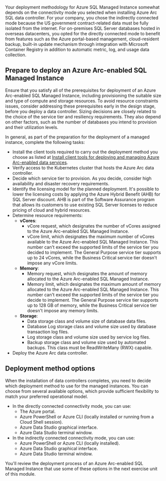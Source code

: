 Your deployment methodology for Azure SQL Managed Instance somewhat depends on the connectivity mode you selected when installing Azure Arc SQL data controller. For your company, you chose the indirectly connected mode because the US government contract-related data must be fully isolated from the internet. For on-premises SQL Server databases hosted in overseas datacenters, you opted for the directly connected mode to benefit from features such as the Azure portal-based management, cloud-resident backup, built-in update mechanism through integration with Microsoft Container Registry in addition to automatic metric, log, and usage data collection.

## Prepare to deploy an Azure Arc-enabled SQL Managed Instance

Ensure that you satisfy all of the prerequisites for deployment of an Azure Arc-enabled SQL Managed Instance, including provisioning the suitable size and type of compute and storage resources. To avoid resource constraints issues, consider addressing these prerequisites early in the design stage, before you deploy a data controller. Sizing decisions are closely related to the choice of the service tier and resiliency requirements. They also depend on other factors, such as the number of databases you intend to provision and their utilization levels.

In general, as part of the preparation for the deployment of a managed instance, complete the following tasks:

- Install the client tools required to carry out the deployment method you choose as listed at [Install client tools for deploying and managing Azure Arc-enabled data services](/azure/azure-arc/data/install-client-tools).
- Verify access to the Kubernetes cluster that hosts the Azure Arc data controller.
- Decide which service tier to provision. As you decide, consider high availability and disaster recovery requirements.
- Identify the licensing model for the planned deployment. It's possible to lower the licensing costs by applying the Azure Hybrid Benefit (AHB) for SQL Server discount. AHB is part of the Software Assurance program that allows its customers to use existing SQL Server licenses to reduce pricing of cloud and hybrid resources.
- Determine resource requirements:
  - **vCores**:
    - vCore request, which designates the number of vCores assigned to the Azure Arc-enabled SQL Managed Instance.
    - vCore limit, which designates the maximum number of vCores available to the Azure Arc-enabled SQL Managed Instance. This number can't exceed the supported limits of the service tier you decided to implement. The General Purpose service tier supports up to 24 vCores, while the Business Critical service tier doesn't impose any vCore limits.
  - **Memory**:
    - Memory request, which designates the amount of memory allocated to the Azure Arc-enabled SQL Managed Instance.
    - Memory limit, which designates the maximum amount of memory allocated to the Azure Arc-enabled SQL Managed Instance. This number can't exceed the supported limits of the service tier you decide to implement. The General Purpose service tier supports up to 128 GB of memory, while the Business Critical service tier doesn't impose any memory limits.
  - **Storage**:
    - Data storage class and volume size of database data files.
    - Database Log storage class and volume size used by database transaction log files.
    - Log storage class and volume size used by service log files.
    - Backup storage class and volume size used by automated backups. This class must be ReadWriteMany (RWX) capable.
- Deploy the Azure Arc data controller.

## Deployment method options

When the installation of data controllers completes, you need to decide which deployment method to use for the managed instances. You can choose from several available options, which provide sufficient flexibility to match your preferred operational model.

- In the directly connected connectivity mode, you can use:
  - The Azure portal.
  - Azure PowerShell or Azure CLI (locally installed or running from a Cloud Shell session).
  - Azure Data Studio graphical interface.
  - Azure Data Studio terminal window.
- In the indirectly connected connectivity mode, you can use:
  - Azure PowerShell or Azure CLI (locally installed).
  - Azure Data Studio graphical interface.
  - Azure Data Studio terminal window.

You'll review the deployment process of an Azure Arc-enabled SQL Managed Instance that use some of these options in the next exercise unit of this module.

